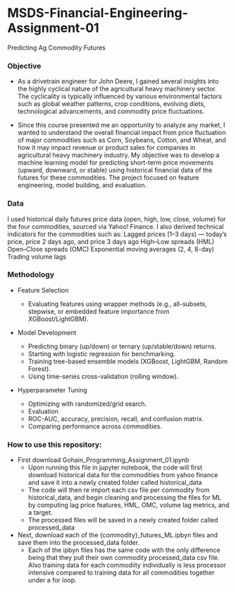# MSDS-Financial-Engineering-Assignment-01
Predicting Ag Commodity Futures

### Objective
- As a drivetrain engineer for John Deere, I gained several insights into the highly cyclical nature of the agricultural heavy machinery sector. The cyclicality is typically influenced by various environmental factors such as global weather patterns, crop conditions, evolving diets, technological advancements, and commodity price fluctuations.

- Since this course presented me an opportunity to analyze any market, I wanted to understand the overall financial impact from price fluctuation of major commodities such as Corn, Soybeans, Cotton, and Wheat, and how it may impact revenue or product sales for companies in agricultural heavy machinery industry. My objective was to develop a machine learning model for predicting short-term price movements (upward, downward, or stable) using historical financial data of the futures for these commodities. The project focused on feature engineering, model building, and evaluation.

### Data
I used historical daily futures price data (open, high, low, close, volume) for the four commodities, sourced via Yahoo! Finance.
I also derived technical indicators for the commodities such as:
Lagged prices (1–3 days) — today’s price, price 2 days ago, and price 3 days ago
High–Low spreads (HML)
Open–Close spreads (OMC)
Exponential moving averages (2, 4, 8-day)
Trading volume lags

### Methodology
- Feature Selection
  - Evaluating features using wrapper methods (e.g., all-subsets, stepwise, or embedded feature importance from XGBoost/LightGBM).

- Model Development
  - Predicting binary (up/down) or ternary (up/stable/down) returns.
  - Starting with logistic regression for benchmarking.
  - Training tree-based ensemble models (XGBoost, LightGBM, Random Forest).
  - Using time-series cross-validation (rolling window).

- Hyperparameter Tuning
  - Optimizing with randomized/grid search.
  - Evaluation
  - ROC-AUC, accuracy, precision, recall, and confusion matrix.
  - Comparing performance across commodities.

### How to use this repository:
- First download Gohain_Programming_Assignment_01.ipynb
  - Upon running this file in jupyter notebook, the code will first download historical data for the commodities from yahoo finance and save it into a newly created folder called historical_data
  - The code will then re import each csv file per commodity from historical_data, and begin cleaning and processing the files for ML by computing lag price features, HML, OMC, volume lag metrics, and a target.
  - The processed files will be saved in a newly created folder called processed_data
- Next, download each of the {commodity}_futures_ML.ipbyn files and save them into the processed_data folder.
  - Each of the ipbyn files has the same code with the only difference being that they pull their own commodity processed_data csv file. Also training data for each commodiity individually is less processor intensive compared to training data for all commodities together under a for loop.  
